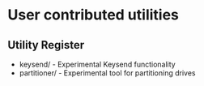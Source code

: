 # User contributed utilities

## Utility Register

* keysend/ - Experimental Keysend functionality
* partitioner/ - Experimental tool for partitioning drives

